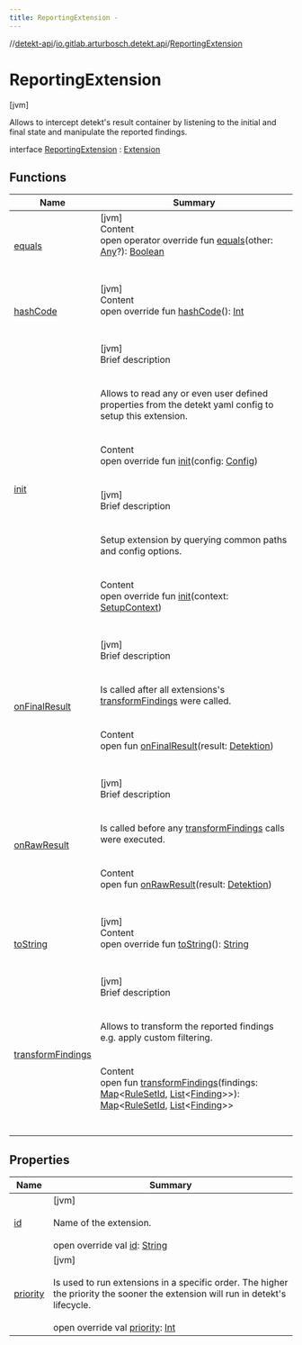 ```yaml
---
title: ReportingExtension -
---
```

//[detekt-api](../../index.md)/[io.gitlab.arturbosch.detekt.api](../index.md)/[ReportingExtension](index.md)



# ReportingExtension  
 [jvm] 

Allows to intercept detekt's result container by listening to the initial and final state and manipulate the reported findings.

interface [ReportingExtension](index.md) : [Extension](../-extension/index.md)   


## Functions  
  
|  Name|  Summary| 
|---|---|
| [equals](../../io.gitlab.arturbosch.detekt.api.internal/-simple-notification/index.md#kotlin/Any/equals/#kotlin.Any?/PointingToDeclaration/)| [jvm]  <br>Content  <br>open operator override fun [equals](../../io.gitlab.arturbosch.detekt.api.internal/-simple-notification/index.md#kotlin/Any/equals/#kotlin.Any?/PointingToDeclaration/)(other: [Any](https://kotlinlang.org/api/latest/jvm/stdlib/kotlin/-any/index.html)?): [Boolean](https://kotlinlang.org/api/latest/jvm/stdlib/kotlin/-boolean/index.html)  <br><br><br>
| [hashCode](../../io.gitlab.arturbosch.detekt.api.internal/-simple-notification/index.md#kotlin/Any/hashCode/#/PointingToDeclaration/)| [jvm]  <br>Content  <br>open override fun [hashCode](../../io.gitlab.arturbosch.detekt.api.internal/-simple-notification/index.md#kotlin/Any/hashCode/#/PointingToDeclaration/)(): [Int](https://kotlinlang.org/api/latest/jvm/stdlib/kotlin/-int/index.html)  <br><br><br>
| [init](../-extension/init.md)| [jvm]  <br>Brief description  <br><br><br>Allows to read any or even user defined properties from the detekt yaml config to setup this extension.<br><br>  <br>Content  <br>open override fun [init](../-extension/init.md)(config: [Config](../-config/index.md))  <br><br><br>[jvm]  <br>Brief description  <br><br><br>Setup extension by querying common paths and config options.<br><br>  <br>Content  <br>open override fun [init](../-extension/init.md)(context: [SetupContext](../-setup-context/index.md))  <br><br><br>
| [onFinalResult](on-final-result.md)| [jvm]  <br>Brief description  <br><br><br>Is called after all extensions's [transformFindings](transform-findings.md) were called.<br><br>  <br>Content  <br>open fun [onFinalResult](on-final-result.md)(result: [Detektion](../-detektion/index.md))  <br><br><br>
| [onRawResult](on-raw-result.md)| [jvm]  <br>Brief description  <br><br><br>Is called before any [transformFindings](transform-findings.md) calls were executed.<br><br>  <br>Content  <br>open fun [onRawResult](on-raw-result.md)(result: [Detektion](../-detektion/index.md))  <br><br><br>
| [toString](../../io.gitlab.arturbosch.detekt.api.internal/-path-filters/-companion/index.md#kotlin/Any/toString/#/PointingToDeclaration/)| [jvm]  <br>Content  <br>open override fun [toString](../../io.gitlab.arturbosch.detekt.api.internal/-path-filters/-companion/index.md#kotlin/Any/toString/#/PointingToDeclaration/)(): [String](https://kotlinlang.org/api/latest/jvm/stdlib/kotlin/-string/index.html)  <br><br><br>
| [transformFindings](transform-findings.md)| [jvm]  <br>Brief description  <br><br><br>Allows to transform the reported findings e.g. apply custom filtering.<br><br>  <br>Content  <br>open fun [transformFindings](transform-findings.md)(findings: [Map](https://kotlinlang.org/api/latest/jvm/stdlib/kotlin.collections/-map/index.html)<[RuleSetId](../index.md#io.gitlab.arturbosch.detekt.api/RuleSetId///PointingToDeclaration/), [List](https://kotlinlang.org/api/latest/jvm/stdlib/kotlin.collections/-list/index.html)<[Finding](../-finding/index.md)>>): [Map](https://kotlinlang.org/api/latest/jvm/stdlib/kotlin.collections/-map/index.html)<[RuleSetId](../index.md#io.gitlab.arturbosch.detekt.api/RuleSetId///PointingToDeclaration/), [List](https://kotlinlang.org/api/latest/jvm/stdlib/kotlin.collections/-list/index.html)<[Finding](../-finding/index.md)>>  <br><br><br>


## Properties  
  
|  Name|  Summary| 
|---|---|
| [id](index.md#io.gitlab.arturbosch.detekt.api/ReportingExtension/id/#/PointingToDeclaration/)|  [jvm] <br><br>Name of the extension.<br><br>open override val [id](index.md#io.gitlab.arturbosch.detekt.api/ReportingExtension/id/#/PointingToDeclaration/): [String](https://kotlinlang.org/api/latest/jvm/stdlib/kotlin/-string/index.html)   <br>
| [priority](index.md#io.gitlab.arturbosch.detekt.api/ReportingExtension/priority/#/PointingToDeclaration/)|  [jvm] <br><br>Is used to run extensions in a specific order. The higher the priority the sooner the extension will run in detekt's lifecycle.<br><br>open override val [priority](index.md#io.gitlab.arturbosch.detekt.api/ReportingExtension/priority/#/PointingToDeclaration/): [Int](https://kotlinlang.org/api/latest/jvm/stdlib/kotlin/-int/index.html)   <br>

